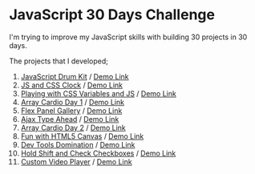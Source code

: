 # JavaScript 30 Days Challenge
I'm trying to improve my JavaScript skills with building 30 projects in 30 days.

The projects that I developed; <br>
1.  [JavaScript Drum Kit](https://github.com/HakanOzdemir85/5_JavaScript-30-Days-Challenge/tree/main/01%20-%20JavaScript%20Drum%20Kit) / [Demo Link](https://htmlpreview.github.io/?https://github.com/HakanOzdemir85/5_JavaScript-30-Days-Challenge/blob/main/01%20-%20JavaScript%20Drum%20Kit/index.html)
2.  [JS and CSS Clock](https://github.com/HakanOzdemir85/5_JavaScript-30-Days-Challenge/tree/main/02%20-%20JS%20and%20CSS%20Clock) / [Demo Link](https://htmlpreview.github.io/?https://github.com/HakanOzdemir85/5_JavaScript-30-Days-Challenge/blob/main/02%20-%20JS%20and%20CSS%20Clock/index.html)
3.  [Playing with CSS Variables and JS](https://github.com/HakanOzdemir85/5_JavaScript-30-Days-Challenge/tree/main/03%20-%20Playing%20with%20CSS%20Variables%20and%20JS) / [Demo Link](https://htmlpreview.github.io/?https://github.com/HakanOzdemir85/5_JavaScript-30-Days-Challenge/blob/main/03%20-%20Playing%20with%20CSS%20Variables%20and%20JS/index.html)
4.  [Array Cardio Day 1](https://github.com/HakanOzdemir85/5_JavaScript-30-Days-Challenge/tree/main/04%20-%20Array%20Cardio%20Day%201) / [Demo Link](https://htmlpreview.github.io/?https://github.com/HakanOzdemir85/5_JavaScript-30-Days-Challenge/blob/main/04%20-%20Array%20Cardio%20Day%201/index.html)
5.  [Flex Panel Gallery](https://github.com/HakanOzdemir85/5_JavaScript-30-Days-Challenge/tree/main/05%20-%20Flex%20Panel%20Gallery) / [Demo Link](https://htmlpreview.github.io/?https://github.com/HakanOzdemir85/5_JavaScript-30-Days-Challenge/blob/main/05%20-%20Flex%20Panel%20Gallery/index.html)
6.  [Ajax Type Ahead](https://github.com/HakanOzdemir85/5_JavaScript-30-Days-Challenge/tree/main/06%20-%20Ajax%20Type%20Ahead) / [Demo Link](https://htmlpreview.github.io/?https://github.com/HakanOzdemir85/5_JavaScript-30-Days-Challenge/blob/main/06%20-%20Ajax%20Type%20Ahead/index.html)
7.  [Array Cardio Day 2](https://github.com/HakanOzdemir85/5_JavaScript-30-Days-Challenge/tree/main/07%20-%20Array%20Cardio%20Day%202) / [Demo Link](https://htmlpreview.github.io/?https://github.com/HakanOzdemir85/5_JavaScript-30-Days-Challenge/blob/main/07%20-%20Array%20Cardio%20Day%202/index.html)
8.  [Fun with HTML5 Canvas](https://github.com/HakanOzdemir85/5_JavaScript-30-Days-Challenge/tree/main/08%20-%20Fun%20with%20HTML5%20Canvas) / [Demo Link](https://htmlpreview.github.io/?https://github.com/HakanOzdemir85/5_JavaScript-30-Days-Challenge/blob/main/08%20-%20Fun%20with%20HTML5%20Canvas/index.html)
9.  [Dev Tools Domination](https://github.com/HakanOzdemir85/5_JavaScript-30-Days-Challenge/tree/main/09%20-%20Dev%20Tools%20Domination) / [Demo Link](https://htmlpreview.github.io/?https://github.com/HakanOzdemir85/5_JavaScript-30-Days-Challenge/blob/main/09%20-%20Dev%20Tools%20Domination/index.html)
10.  [Hold Shift and Check Checkboxes](https://github.com/HakanOzdemir85/5_JavaScript-30-Days-Challenge/tree/main/10%20-%20Hold%20Shift%20and%20Check%20Checkboxes) / [Demo Link](https://htmlpreview.github.io/?https://github.com/HakanOzdemir85/5_JavaScript-30-Days-Challenge/blob/main/10%20-%20Hold%20Shift%20and%20Check%20Checkboxes/index.html)
11.  [Custom Video Player](https://github.com/HakanOzdemir85/5_JavaScript-30-Days-Challenge/tree/main/11%20-%20Custom%20Video%20Player) / [Demo Link](https://htmlpreview.github.io/?https://github.com/HakanOzdemir85/5_JavaScript-30-Days-Challenge/blob/main/11%20-%20Custom%20Video%20Player/index.html)

